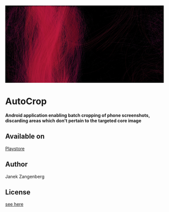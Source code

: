 ![alt text](store-images/grafics/Webp.net-resizeimage.jpg?raw=true)

# AutoCrop

  __Android application enabling batch cropping of phone screenshots, discarding areas which don't pertain to the targeted core image__

## Available on

[Playstore](https://play.google.com/store/apps/details?id=com.w2sv.autocrop)

## Author
Janek Zangenberg

## License
[see here](AutoCrop/tree/master/License)
